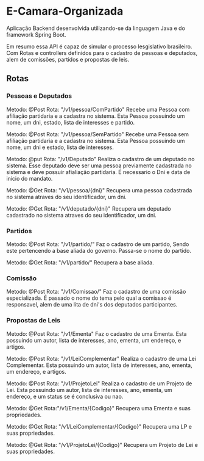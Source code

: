 # E-Camara-Organizada


Aplicação Backend desenvolvida utilizando-se da linguagem Java e do framework Spring Boot.

Em resumo essa API é capaz de simular o processo lesgislativo brasileiro. Com Rotas e controllers definidos para o cadastro de pessoas e deputados, alem de comissões, partidos e propostas de leis.

## Rotas

### Pessoas e Deputados

Metodo: @Post 
Rota: "/v1/pessoa/ComPartido"
Recebe uma Pessoa com afiliação partidaria e a cadastra no sistema. Esta Pessoa possuindo um nome, um dni, estado, lista de interesses e partido.

Metodo: @Post 
Rota: "/v1/pessoa/SemPartido"
Recebe uma Pessoa sem afiliação partidaria e a cadastra no sistema. Esta Pessoa possuindo um nome, um dni e estado, lista de interesses.

Metodo: @put
Rota: "/v1/Deputado"
Realiza o cadastro de um deputado no sistema. Esse deputado deve ser uma pessoa previamente cadastrada no sistema e deve possuir afialiação partidaria. É necessario o Dni e data de inicio do mandato.

Metodo: @Get
Rota: "/v1/pessoa/{dni}"
Recupera uma pessoa cadastrada no sistema atraves do seu identificador, um dni.


Metodo: @Get
Rota: "/v1/deputado/{dni}"
Recupera um deputado cadastrado no sistema atraves do seu identificador, um dni.

### Partidos

Metodo: @Post
Rota: "/v1/partido/"
Faz o cadastro de um partido, Sendo este pertencendo a base aliada do governo. Passa-se o nome do partido.

Metodo: @Get
Rota: "/v1/partido/"
Recupera a base aliada.

### Comissão

Metodo: @Post
Rota: "/v1/Comissao/"
Faz o cadastro de uma comissão especializada. É passado o nome do tema pelo qual a comissao é responsavel, alem de uma lita de dni's dos deputados participantes.


### Propostas de Leis

Metodo: @Post
Rota: "/v1/Ementa"
Faz o cadastro de uma Ementa. Esta possuindo um autor, lista de interesses, ano, ementa, um endereço, e artigos.

Metodo: @Post
Rota: "/v1/LeiComplementar"
Realiza o cadastro de uma Lei Complementar. Esta possuindo um autor, lista de interesses, ano, ementa, um endereço, e artigos.

Metodo: @Post
Rota: "/v1/ProjetoLei"
Realiza o cadastro de um Projeto de Lei. Esta possuindo um autor, lista de interesses, ano, ementa, um endereço, e um status se é conclusiva ou nao.

Metodo: @Get
Rota:"/v1/Ementa/{Codigo}"
Recupera uma Ementa e suas propriedades.

Metodo: @Get
Rota: "/v1/LeiComplementar/{Codigo}"
Recupera uma LP e suas propriedades.

Metodo: @Get
Rota: "/v1/ProjetoLei/{Codigo}"
Recupera um Projeto de Lei e suas propriedades.

